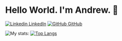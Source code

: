 # Hello World. I'm Andrew. 👋


[![Linkedin](https://i.stack.imgur.com/gVE0j.png) LinkedIn](https://www.linkedin.com/in/andrewreardigan) [![GitHub](https://i.stack.imgur.com/tskMh.png) GitHub](https://github.com/areardigan) 


![My stats:](https://github-readme-stats.vercel.app/api?username=areardigan&show_icons=true&theme=github_dark)
[![Top Langs](https://github-readme-stats.vercel.app/api/top-langs/?username=areardigan&layout=compact)](https://github.com/areardigan/github-readme-stats)


